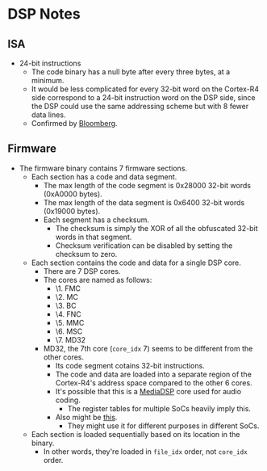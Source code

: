 # DSP Notes


## ISA

* 24-bit instructions
  * The code binary has a null byte after every three bytes, at a minimum.
  * It would be less complicated for every 32-bit word on the Cortex-R4
    side correspond to a 24-bit instruction word on the DSP side, since the
    DSP could use the same addressing scheme but with 8 fewer data lines.
  * Confirmed by [Bloomberg][Bloomberg].


## Firmware

* The firmware binary contains 7 firmware sections.
  * Each section has a code and data segment.
    * The max length of the code segment is 0x28000 32-bit words (0xA0000
      bytes).
    * The max length of the data segment is 0x6400 32-bit words (0x19000
      bytes).
    * Each segment has a checksum.
      * The checksum is simply the XOR of all the obfuscated 32-bit words in
        that segment.
      * Checksum verification can be disabled by setting the checksum to zero.
  * Each section contains the code and data for a single DSP core.
    * There are 7 DSP cores.
    * The cores are named as follows:
      * \1. FMC
      * \2. MC
      * \3. BC
      * \4. FNC
      * \5. MMC
      * \6. MSC
      * \7. MD32
    * MD32, the 7th core (`core_idx` 7) seems to be different from the other
      cores.
      * Its code segment cotains 32-bit instructions.
      * The code and data are loaded into a separate region of the Cortex-R4's
        address space compared to the other 6 cores.
      * It's possible that this is a [MediaDSP][MediaDSP] core used for audio
        coding.
        * The register tables for multiple SoCs heavily imply this.
      * Also might be [this][devicetree-bindings].
        * They might use it for different purposes in different SoCs.
  * Each section is loaded sequentially based on its location in the binary.
    * In other words, they're loaded in `file_idx` order, not `core_idx`
      order.


[Bloomberg]: https://www.bloomberg.com/research/stocks/private/snapshot.asp?privcapid=25110321
[MediaDSP]: https://pdfs.semanticscholar.org/bc0e/70ee308ae793bbd68592bb7346d30c591e1b.pdf
[devicetree-bindings]: https://github.com/freedomtan/kernel-3.18-X20-96-board/blob/a0fd09200a4a4f7de5d366d20e43027f8dc6709a/Documentation/devicetree/bindings/misc/mediatek-md32.txt
